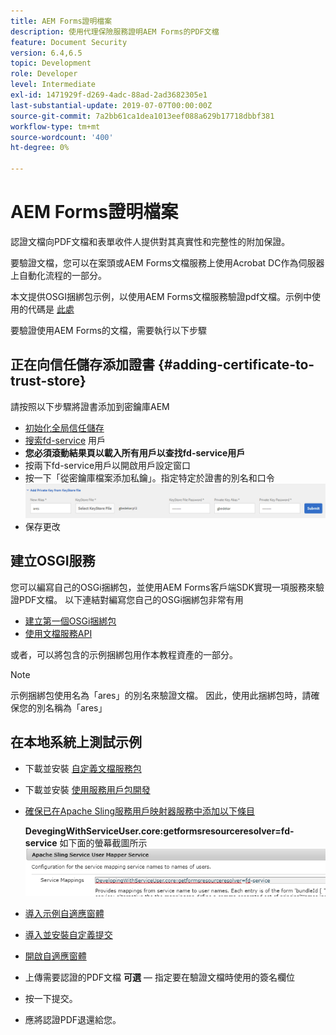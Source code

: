 ```yaml
---
title: AEM Forms證明檔案
description: 使用代理保險服務證明AEM Forms的PDF文檔
feature: Document Security
version: 6.4,6.5
topic: Development
role: Developer
level: Intermediate
exl-id: 1471929f-d269-4adc-88ad-2ad3682305e1
last-substantial-update: 2019-07-07T00:00:00Z
source-git-commit: 7a2bb61ca1dea1013eef088a629b17718dbbf381
workflow-type: tm+mt
source-wordcount: '400'
ht-degree: 0%

---
```


# AEM Forms證明檔案

認證文檔向PDF文檔和表單收件人提供對其真實性和完整性的附加保證。

要驗證文檔，您可以在案頭或AEM Forms文檔服務上使用Acrobat DC作為伺服器上自動化流程的一部分。

本文提供OSGI捆綁包示例，以使用AEM Forms文檔服務驗證pdf文檔。示例中使用的代碼是 [此處](https://helpx.adobe.com/experience-manager/6-4/forms/using/aem-document-services-programmatically.html)

要驗證使用AEM Forms的文檔，需要執行以下步驟

## 正在向信任儲存添加證書 {#adding-certificate-to-trust-store}

請按照以下步驟將證書添加到密鑰庫AEM

* [初始化全局信任儲存](http://localhost:4502/libs/granite/security/content/truststore.html)
* [搜索fd-service](http://localhost:4502/security/users.html) 用戶
* **您必須滾動結果頁以載入所有用戶以查找fd-service用戶**
* 按兩下fd-service用戶以開啟用戶設定窗口
* 按一下「從密鑰庫檔案添加私鑰」。指定特定於證書的別名和口令
   ![添加證書](assets/adding-certificate-keystore.PNG)
* 保存更改

## 建立OSGI服務

您可以編寫自己的OSGi捆綁包，並使用AEM Forms客戶端SDK實現一項服務來驗證PDF文檔。 以下連結對編寫您自己的OSGi捆綁包非常有用

* [建立第一個OSGi捆綁包](https://helpx.adobe.com/experience-manager/using/maven_arch13.html)
* [使用文檔服務API](https://helpx.adobe.com/experience-manager/6-4/forms/using/aem-document-services-programmatically.html)

或者，可以將包含的示例捆綁包用作本教程資產的一部分。

>[!NOTE]
>
>示例捆綁包使用名為「ares」的別名來驗證文檔。 因此，使用此捆綁包時，請確保您的別名稱為「ares」

## 在本地系統上測試示例

* 下載並安裝 [自定義文檔服務包](/help/forms/assets/common-osgi-bundles/AEMFormsDocumentServices.core-1.0-SNAPSHOT.jar)
* 下載並安裝 [使用服務用戶包開發](/help/forms/assets/common-osgi-bundles/DevelopingWithServiceUser.jar)
* [確保已在Apache Sling服務用戶映射器服務中添加以下條目](http://localhost:4502/system/console/configMgr)

   **DevegingWithServiceUser.core:getformsresourceresolver=fd-service** 如下面的螢幕截圖所示
   ![用戶映射器](assets/user-mapper-service.PNG)
* [導入示例自適應窗體](assets/certify-pdf-af.zip)
* [導入並安裝自定義提交](assets/custom-submit-certify.zip)
* [開啟自適應窗體](http://localhost:4502/content/dam/formsanddocuments/certifypdf/jcr:content?wcmmode=disabled)
* 上傳需要認證的PDF文檔
   **可選**  — 指定要在驗證文檔時使用的簽名欄位
* 按一下提交。
* 應將認證PDF退還給您。
